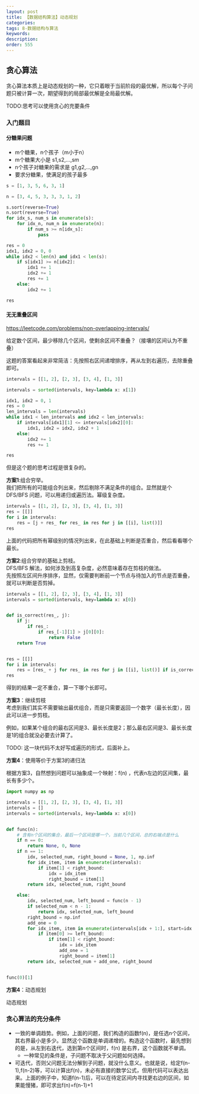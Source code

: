 ```yaml
---
layout: post
title: 【数据结构算法】动态规划
categories:
tags: 8-数据结构与算法
keywords:
description:
order: 555
---
```



## 贪心算法
贪心算法本质上是动态规划的一种，它只着眼于当前阶段的最优解，所以每个子问题只被计算一次，期望得到的局部最优解是全局最优解。

TODO:思考可以使用贪心的充要条件


### 入门题目


#### 分糖果问题
- m个糖果，n个孩子（m小于n）
- m个糖果大小是 s1,s2,...,sm
- n个孩子对糖果的需求是 g1,g2,...,gn
- 要求分糖果，使满足的孩子最多





```py
s = [1, 3, 5, 6, 3, 1]

n = [3, 4, 5, 3, 3, 3, 1, 2]

s.sort(reverse=True)
n.sort(reverse=True)
for idx_s, num_s in enumerate(s):
    for idx_n, num_n in enumerate(n):
        if num_s >= n[idx_s]:
            pass

res = 0
idx1, idx2 = 0, 0
while idx2 < len(n) and idx1 < len(s):
    if s[idx1] >= n[idx2]:
        idx1 += 1
        idx2 += 1
        res += 1
    else:
        idx2 += 1

res
```

#### ⽆无重叠区间
https://leetcode.com/problems/non-overlapping-intervals/

给定数个区间，最少移除几个区间，使剩余区间不重叠？（接壤的区间认为不重叠）


这题的答案看起来非常简洁：先按照右区间递增排序，再从左到右遍历，去除重叠即可。

```py
intervals = [[1, 2], [2, 3], [3, 4], [1, 3]]

intervals = sorted(intervals, key=lambda x: x[1])

idx1, idx2 = 0, 1
res = 0
len_intervals = len(intervals)
while idx1 < len_intervals and idx2 < len_intervals:
    if intervals[idx1][1] <= intervals[idx2][0]:
        idx1, idx2 = idx2, idx2 + 1
    else:
        idx2 += 1
        res += 1

res
```

但是这个题的思考过程是很复杂的。

**方案1**:组合穷举。  
我们把所有的可能组合列出来，然后剔除不满足条件的组合。显然就是个 DFS/BFS 问题，可以用递归或遍历法。幂级复杂度。  
```py
intervals = [[1, 2], [2, 3], [3, 4], [1, 3]]
res = [[]]
for i in intervals:
    res = [j + res_ for res_ in res for j in [[i], list()]]
res
```
上面的代码把所有幂级别的情况列出来，在此基础上判断是否重合，然后看看哪个最长。


**方案2**:组合穷举的基础上剪枝。  
DFS/BFS 解法，如何涉及到高复杂度，必然意味着存在剪枝的做法。  
先按照左区间升序排序，显然，仅需要判断前一个节点与待加入的节点是否重叠，就可以判断是否剪掉。  
```python
intervals = [[1, 2], [2, 3], [3, 4], [1, 3]]
intervals = sorted(intervals, key=lambda x: x[0])


def is_correct(res_, j):
    if j:
        if res_:
            if res_[-1][1] > j[0][0]:
                return False
    return True


res = [[]]
for i in intervals:
    res = [res_ + j for res_ in res for j in [[i], list()] if is_correct(res_, j)]
res
```
得到的结果一定不重合，算一下哪个长即可。


**方案3**：继续剪枝  
考虑到我们其实不需要输出最优组合，而是只需要返回一个数字（最长长度），因此可以进一步剪枝。  

例如，如果某个组合的最右区间是3、最长长度是2；那么最右区间是3、最长长度是1的组合就没必要去计算了。

TODO: 这一块代码不太好写成遍历的形式，后面补上。

**方案4**：使用等价于方案3的递归法


根据方案3，自然想到问题可以抽象成一个映射：f(n) ，代表n左边的区间集，最长有多少个。

```python
import numpy as np

intervals = [[1, 2], [2, 3], [3, 4], [1, 3]]
intervals = []
intervals = sorted(intervals, key=lambda x: x[0])


def func(n):
    # 含有n个区间的集合，最后一个区间是哪一个，当前几个区间，总的右端点是什么
    if n == 0:
        return None, 0, None
    if n == 1:
        idx, selected_num, right_bound = None, 1, np.inf
        for idx_item, item in enumerate(intervals):
            if item[1] < right_bound:
                idx = idx_item
                right_bound = item[1]
        return idx, selected_num, right_bound

    else:
        idx, selected_num, left_bound = func(n - 1)
        if selected_num < n - 1:
            return idx, selected_num, left_bound
        right_bound = np.inf
        add_one = 0
        for idx_item, item in enumerate(intervals[idx + 1:], start=idx + 1):
            if item[0] >= left_bound:
                if item[1] < right_bound:
                    idx = idx_item
                    add_one = 1
                    right_bound = item[1]
        return idx, selected_num + add_one, right_bound


func(0)[1]
```



**方案4**：动态规划




动态规划


### 贪心算法的充分条件

- 一致的单调趋势。例如，上面的问题，我们构造的函数f(n)，是任选n个区间，其右界最小是多少。显然这个函数是单调递增的。构造这个函数时，最先想到的是，从左到右迭代，选到第n个区间时，f(n) 是右界，这个函数就不单调。
  - 一种常见的条件是，子问题不取决于父问题如何选择。
- 可迭代，否则父问题无法分解到子问题，就没什么意义。也就是说，给定f(n-1),f(n-2)等，可以计算出f(n)，未必有直接的数学公式，但用代码可以表达出来。上面的例子中，知道f(n-1)后，可以在待定区间内寻找更右边的区间，如果能慢猪，即可求出f(n)=f(n-1)+1
